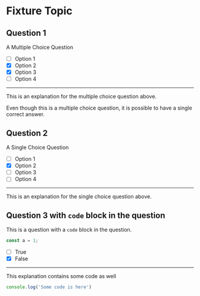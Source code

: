 # Fixture Topic

## Question 1

A Multiple Choice Question

- [ ] Option 1
- [x] Option 2
- [x] Option 3
- [ ] Option 4

---

This is an explanation for the multiple choice question above.

Even though this is a multiple choice question, it is possible to have a single correct answer.


## Question 2

A Single Choice Question

- [ ] Option 1
- [x] Option 2
- [ ] Option 3
- [ ] Option 4

---

This is an explanation for the single choice question above.


## Question 3 with `code` block in the question

This is a question with a `code` block in the question.

```js
const a = 1;
```

- [ ] True
- [x] False

---

This explanation contains some code as well

```js
console.log('Some code is here')
```
